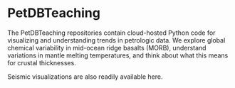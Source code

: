 # PetDBTeaching

The PetDBTeaching repositories contain cloud-hosted Python code for visualizing and understanding trends in petrologic data. We explore global chemical variability in mid-ocean ridge basalts (MORB), understand variations in mantle melting temperatures, and think about what this means for crustal thicknesses. 

Seismic visualizations are also readily available here. 
